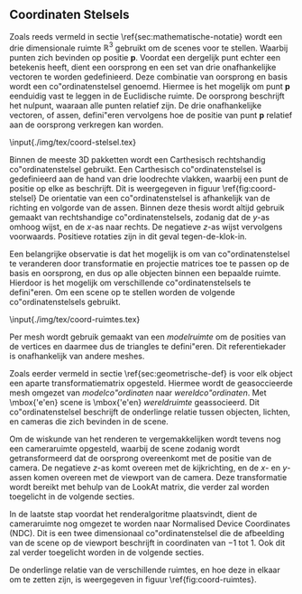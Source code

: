 ## Coordinaten Stelsels

Zoals reeds vermeld in sectie \ref{sec:mathematische-notatie} wordt een drie 
dimensionale ruimte $\mathbb{R}^3$ gebruikt om de scenes voor te stellen. 
Waarbij punten zich bevinden op positie $\mathbf{p}$. 
Voordat een dergelijk punt echter een betekenis heeft, dient een oorsprong en 
een set van drie onafhankelijke vectoren te worden gedefinieerd. Deze combinatie
van oorsprong en basis wordt een co\"ordinatenstelsel genoemd. Hiermee is het
mogelijk om punt $\mathbf{p}$ eenduidig vast te leggen in de Euclidische 
ruimte. De oorsprong beschrijft het nulpunt, waaraan alle punten relatief zijn.
De drie onafhankelijke vectoren, of assen, defini\"eren vervolgens hoe de 
positie van punt $\mathbf{p}$ relatief aan de oorsprong verkregen kan worden.

\input{./img/tex/coord-stelsel.tex}

Binnen de meeste 3D pakketten wordt een Carthesisch rechtshandig 
co\"ordinatenstelsel gebruikt. Een Carthesisch co\"ordinatenstelsel is 
gedefinieerd aan de hand van drie loodrechte vlakken, waarbij een punt de positie
op elke as beschrijft. Dit is weergegeven in figuur \ref{fig:coord-stelsel}
De orientatie van een co\"ordinatenstelsel is afhankelijk van de richting en 
volgorde van de assen. Binnen deze thesis wordt altijd gebruik gemaakt van
rechtshandige co\"ordinatenstelsels, zodanig dat de $y$-as omhoog wijst, en de
$x$-as naar rechts. De negatieve $z$-as wijst vervolgens voorwaards. Positieve 
rotaties zijn in dit geval tegen-de-klok-in.

Een belangrijke observatie is dat het mogelijk is om van co\"ordinatenstelsel 
te veranderen door transformatie en projectie matrices toe te passen op de basis
en oorsprong, en dus op alle objecten binnen een bepaalde ruimte. Hierdoor is het 
mogelijk om verschillende co\"ordinatenstelsels te defini\"eren. Om een scene 
op te stellen worden de volgende co\"ordinatenstelsels gebruikt.

\input{./img/tex/coord-ruimtes.tex}

Per mesh wordt gebruik gemaakt van een *modelruimte* om de posities van de 
vertices en daarmee dus de triangles te defini\"eren. Dit referentiekader is
onafhankelijk van andere meshes.

Zoals eerder vermeld in sectie \ref{sec:geometrische-def} is voor elk object een
aparte transformatiematrix opgesteld. Hiermee wordt de geasoccieerde mesh 
omgezet van *modelco\"ordinaten* naar *wereldco\"ordinaten*. Met \mbox{\'e\'en} scene is
\mbox{\'e\'en} *wereldruimte* geassocieerd. Dit co\"ordinatenstelsel beschrijft de 
onderlinge relatie tussen objecten, lichten, en cameras die zich bevinden in de
scene.

Om de wiskunde van het renderen te vergemakkelijken wordt tevens nog een 
cameraruimte opgesteld, waarbij de scene zodanig wordt getransformeerd dat 
de oorsprong overeenkomt met de positie van de camera. De negatieve $z$-as komt
overeen met de kijkrichting, en de $x$- en $y$-assen komen overeen met de 
viewport van de camera. Deze transformatie wordt bereikt met behulp van de
LookAt matrix, die verder zal worden toegelicht in de volgende secties.

In de laatste stap voordat het renderalgoritme plaatsvindt, dient de 
cameraruimte nog omgezet te worden naar Normalised Device Coordinates (NDC).
Dit is een twee dimensionaal co\"ordinatenstelsel die de afbeelding van de
scene op de viewport beschrijft in coordinaten van $-1$ tot $1$. Ook dit zal 
verder toegelicht worden in de volgende secties.

De onderlinge relatie van de verschillende ruimtes, en hoe deze in elkaar om te
zetten zijn, is weergegeven in figuur \ref{fig:coord-ruimtes}.

